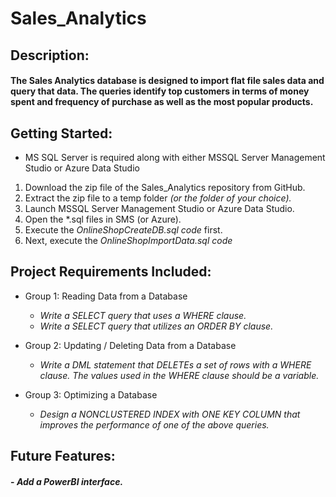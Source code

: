 # Sales_Analytics

## **Description:**

#### The Sales Analytics database is designed to import flat file sales data and query that data. The queries identify top customers in terms of money spent and frequency of purchase as well as the most popular products. 

## **Getting Started:**

* MS SQL Server is required along with either MSSQL Server Management Studio or Azure Data Studio
1. Download the zip file of the Sales_Analytics repository from GitHub.
2. Extract the zip file to a temp folder *(or the folder of your choice).*
3. Launch MSSQL Server Management Studio or Azure Data Studio.
4. Open the *.sql files in SMS (or Azure). 
5. Execute the *OnlineShopCreateDB.sql code* first.
6. Next, execute the *OnlineShopImportData.sql code*

## **Project Requirements Included:**

* Group 1: Reading Data from a Database
	- *Write a SELECT query that uses a WHERE clause.*
	- *Write a SELECT query that utilizes an ORDER BY clause.* 

* Group 2: Updating / Deleting Data from a Database
	- *Write a DML statement that DELETEs a set of rows with a WHERE clause. The
values used in the WHERE clause should be a variable.*

* Group 3: Optimizing a Database
	- *Design a NONCLUSTERED INDEX with ONE KEY COLUMN that improves the
performance of one of the above queries.*

 
## **Future Features:**

#### - *Add a PowerBI interface.*

